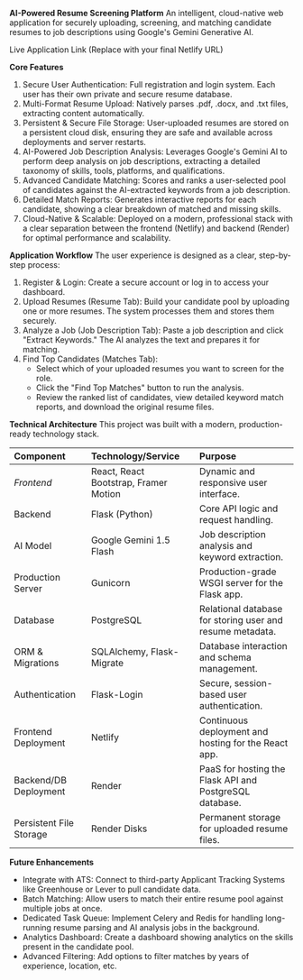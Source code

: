 ****AI-Powered Resume Screening Platform****
An intelligent, cloud-native web application for securely uploading, screening, and matching candidate resumes to job descriptions using Google's Gemini Generative AI.

Live Application Link (Replace with your final Netlify URL)

**Core Features**
1. Secure User Authentication: Full registration and login system. Each user has their own private and secure resume database.
2. Multi-Format Resume Upload: Natively parses .pdf, .docx, and .txt files, extracting content automatically.
3. Persistent & Secure File Storage: User-uploaded resumes are stored on a persistent cloud disk, ensuring they are safe and available across deployments and server restarts.
4. AI-Powered Job Description Analysis: Leverages Google's Gemini AI to perform deep analysis on job descriptions, extracting a detailed taxonomy of skills, tools, platforms, and qualifications.
5. Advanced Candidate Matching: Scores and ranks a user-selected pool of candidates against the AI-extracted keywords from a job description.
6. Detailed Match Reports: Generates interactive reports for each candidate, showing a clear breakdown of matched and missing skills.
7. Cloud-Native & Scalable: Deployed on a modern, professional stack with a clear separation between the frontend (Netlify) and backend (Render) for optimal performance and scalability.

**Application Workflow**
The user experience is designed as a clear, step-by-step process:
1. Register & Login: Create a secure account or log in to access your dashboard.
2. Upload Resumes (Resume Tab): Build your candidate pool by uploading one or more resumes. The system processes them and stores them securely.
3. Analyze a Job (Job Description Tab): Paste a job description and click "Extract Keywords." The AI analyzes the text and prepares it for matching.
4. Find Top Candidates (Matches Tab):
   - Select which of your uploaded resumes you want to screen for the role.
   - Click the "Find Top Matches" button to run the analysis.
   - Review the ranked list of candidates, view detailed keyword match reports, and download the original resume files.

**Technical Architecture**
This project was built with a modern, production-ready technology stack.

| Component	      | Technology/Service       | Purpose
| :---            | :---                     | :---
| *Frontend* |	React, React Bootstrap, Framer Motion | Dynamic and responsive user interface.
| Backend | Flask (Python) | Core API logic and request handling.
| AI Model | Google Gemini 1.5 Flash | Job description analysis and keyword extraction.
| Production Server | Gunicorn | Production-grade WSGI server for the Flask app.
| Database | PostgreSQL | Relational database for storing user and resume metadata.
| ORM & Migrations | SQLAlchemy, Flask-Migrate | Database interaction and schema management.
| Authentication | Flask-Login | Secure, session-based user authentication.
| Frontend Deployment | Netlify | Continuous deployment and hosting for the React app.
| Backend/DB Deployment | Render | PaaS for hosting the Flask API and PostgreSQL database.
| Persistent File Storage | Render Disks | Permanent storage for uploaded resume files.

**Future Enhancements**
- Integrate with ATS: Connect to third-party Applicant Tracking Systems like Greenhouse or Lever to pull candidate data.
- Batch Matching: Allow users to match their entire resume pool against multiple jobs at once.
- Dedicated Task Queue: Implement Celery and Redis for handling long-running resume parsing and AI analysis jobs in the background.
- Analytics Dashboard: Create a dashboard showing analytics on the skills present in the candidate pool.
- Advanced Filtering: Add options to filter matches by years of experience, location, etc.